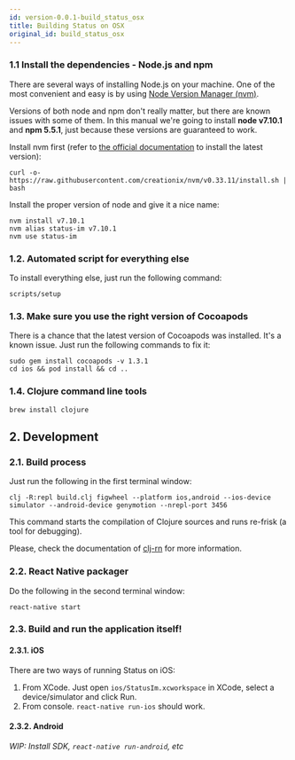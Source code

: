 ```yaml
---
id: version-0.0.1-build_status_osx
title: Building Status on OSX
original_id: build_status_osx
---
```


### 1.1 Install the dependencies - Node.js and npm 

There are several ways of installing Node.js on your machine. 
One of the most convenient and easy is by using [Node Version Manager (nvm)](https://github.com/creationix/nvm).

Versions of both node and npm don't really matter, but there are known issues with some of them.
In this manual we're going to install **node v7.10.1** and **npm 5.5.1**, just because these versions are guaranteed to work.

Install nvm first (refer to [the official documentation](https://github.com/creationix/nvm/blob/master/README.md#install-script) to install the latest version):

```
curl -o- https://raw.githubusercontent.com/creationix/nvm/v0.33.11/install.sh | bash
```

Install the proper version of node and give it a nice name:

```
nvm install v7.10.1
nvm alias status-im v7.10.1
nvm use status-im
```

### 1.2. Automated script for everything else

To install everything else, just run the following command:

```
scripts/setup
```

### 1.3. Make sure you use the right version of Cocoapods

There is a chance that the latest version of Cocoapods was installed. 
It's a known issue. Just run the following commands to fix it:
```
sudo gem install cocoapods -v 1.3.1
cd ios && pod install && cd ..
```

### 1.4. Clojure command line tools

```
brew install clojure
```

## 2. Development

### 2.1. Build process

Just run the following in the first terminal window:

```
clj -R:repl build.clj figwheel --platform ios,android --ios-device simulator --android-device genymotion --nrepl-port 3456
```

This command starts the compilation of Clojure sources and runs re-frisk (a tool for debugging).

Please, check the documentation of [clj-rn](https://github.com/status-im/clj-rn) for more information.

### 2.2. React Native packager

Do the following in the second terminal window:

```
react-native start
```

### 2.3. Build and run the application itself!

#### 2.3.1. iOS

There are two ways of running Status on iOS:

1. From XCode. Just open `ios/StatusIm.xcworkspace` in XCode, select a device/simulator and click Run.
2. From console. `react-native run-ios` should work.

#### 2.3.2. Android

*WIP: Install SDK, `react-native run-android`, etc*
